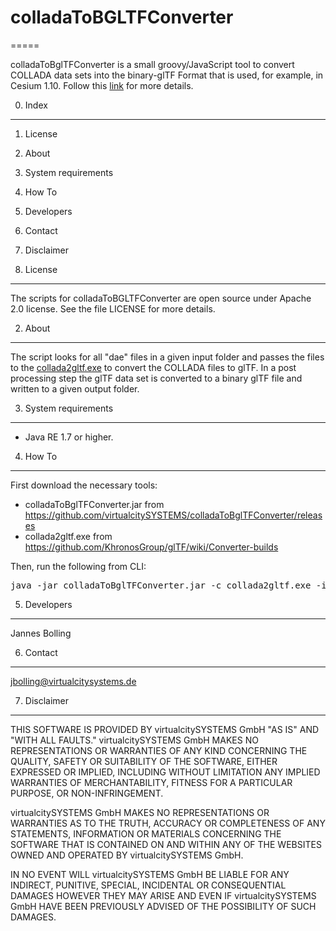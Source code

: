 # colladaToBGLTFConverter
=====

colladaToBglTFConverter is a small groovy/JavaScript tool to convert COLLADA data sets into the binary-glTF Format that is used, for example, in Cesium 1.10. 
Follow this [link](http://cesiumjs.org/2015/06/01/Binary-glTF/) for more details.


0. Index
--------

1. License
2. About
3. System requirements
5. How To
8. Developers
9. Contact
11. Disclaimer


1. License
----------

The scripts for colladaToBGLTFConverter are open source under Apache 2.0 license.
See the file LICENSE for more details. 


2. About
----------

The script looks for all "dae" files in a given input folder and passes the files to the [collada2gltf.exe](https://github.com/KhronosGroup/glTF) to convert the COLLADA files to glTF. 
In a post processing step the glTF data set is converted to a binary glTF file and written to a given output folder. 


3. System requirements
----------------------

* Java RE 1.7 or higher.


4. How To
----------

First download the necessary tools:
* colladaToBglTFConverter.jar from https://github.com/virtualcitySYSTEMS/colladaToBglTFConverter/releases
* collada2gltf.exe from https://github.com/KhronosGroup/glTF/wiki/Converter-builds

Then, run the following from CLI:
<pre>java -jar colladaToBglTFConverter.jar -c collada2gltf.exe -i inputPath -o outputPath</pre>


5. Developers
-------------

Jannes Bolling


6. Contact
----------

jbolling@virtualcitysystems.de


7. Disclaimer
--------------

THIS SOFTWARE IS PROVIDED BY virtualcitySYSTEMS GmbH "AS IS" AND "WITH ALL 
FAULTS." virtualcitySYSTEMS GmbH MAKES NO REPRESENTATIONS OR WARRANTIES OF 
ANY KIND CONCERNING THE QUALITY, SAFETY OR SUITABILITY OF THE SOFTWARE,
EITHER EXPRESSED OR IMPLIED, INCLUDING WITHOUT LIMITATION ANY IMPLIED 
WARRANTIES OF MERCHANTABILITY, FITNESS FOR A PARTICULAR PURPOSE, OR 
NON-INFRINGEMENT.

virtualcitySYSTEMS GmbH MAKES NO REPRESENTATIONS OR WARRANTIES AS TO THE
TRUTH, ACCURACY OR COMPLETENESS OF ANY STATEMENTS, INFORMATION OR MATERIALS
CONCERNING THE SOFTWARE THAT IS CONTAINED ON AND WITHIN ANY OF THE 
WEBSITES OWNED AND OPERATED BY virtualcitySYSTEMS GmbH.

IN NO EVENT WILL virtualcitySYSTEMS GmbH BE LIABLE FOR ANY INDIRECT, 
PUNITIVE, SPECIAL, INCIDENTAL OR CONSEQUENTIAL DAMAGES HOWEVER THEY MAY
ARISE AND EVEN IF virtualcitySYSTEMS GmbH HAVE BEEN PREVIOUSLY ADVISED OF
THE POSSIBILITY OF SUCH DAMAGES.